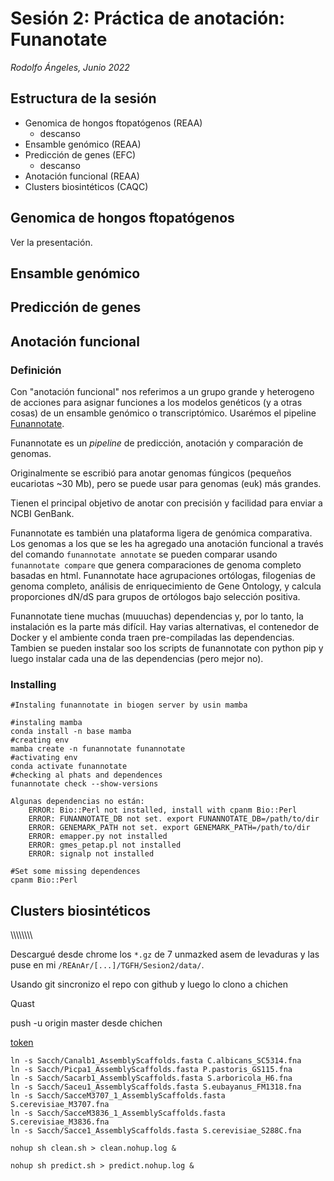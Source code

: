 # Sesión 2: Práctica de anotación: Funanotate
*Rodolfo Ángeles, Junio 2022*

## Estructura de la sesión

* Genomica de hongos ftopatógenos (REAA)
	* descanso
* Ensamble genómico (REAA)
* Predicción de genes (EFC)
	* descanso
* Anotación funcional (REAA)
* Clusters biosintéticos (CAQC)

## Genomica de hongos ftopatógenos
Ver la presentación.

## Ensamble genómico

## Predicción de genes

## Anotación funcional
### Definición
Con "anotación funcional" nos referimos a un grupo grande y heterogeno de acciones para asignar funciones a los modelos genéticos (y a otras cosas) de un ensamble genómico o transcriptómico.
Usarémos el pipeline [Funannotate](https://funannotate.readthedocs.io/en/latest/index.html).

Funannotate es un *pipeline* de predicción, anotación y comparación de genomas.

Originalmente se escribió para anotar genomas fúngicos (pequeños eucariotas ~30 Mb), pero se puede usar para genomas (euk) más grandes.

Tienen el principal objetivo de anotar con precisión y facilidad para enviar a NCBI GenBank.

Funannotate es también una plataforma ligera de genómica comparativa. Los genomas a los que se les ha agregado una anotación funcional a través del comando `funannotate annotate` se pueden comparar usando `funannotate compare` que genera comparaciones de genoma completo basadas en html. Funannotate hace agrupaciones ortólogas, filogenias de genoma completo, análisis de enriquecimiento de Gene Ontology, y calcula proporciones dN/dS para grupos de ortólogos bajo selección positiva.

Funannotate tiene muchas (muuuchas) dependencias y, por lo tanto, la instalación es la parte más difícil. Hay varias alternativas, el contenedor de Docker y el ambiente conda traen pre-compiladas las dependencias. Tambien se pueden instalar soo los scripts de funannotate con python pip y luego instalar cada una de las dependencias (pero mejor no).

### Installing
```
#Instaling funannotate in biogen server by usin mamba

#instaling mamba
conda install -n base mamba
#creating env
mamba create -n funannotate funannotate
#activating env
conda activate funannotate
#checking al phats and dependences
funannotate check --show-versions

```
```
Algunas dependencias no están:
	ERROR: Bio::Perl not installed, install with cpanm Bio::Perl
	ERROR: FUNANNOTATE_DB not set. export FUNANNOTATE_DB=/path/to/dir
	ERROR: GENEMARK_PATH not set. export GENEMARK_PATH=/path/to/dir
	ERROR: emapper.py not installed
	ERROR: gmes_petap.pl not installed
	ERROR: signalp not installed
```

```
#Set some missing dependences
cpanm Bio::Perl

```

## Clusters biosintéticos






\\\\\\\\\\\\\\\\

Descargué desde chrome los `*.gz` de 7 unmazked asem de levaduras y las puse en mi `/REAnAr/[...]/TGFH/Sesion2/data/`.

Usando git sincronizo el repo con github y luego lo clono a chichen

Quast

push -u origin master desde chichen

[token](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)

```
ln -s Sacch/Canalb1_AssemblyScaffolds.fasta C.albicans_SC5314.fna
ln -s Sacch/Picpa1_AssemblyScaffolds.fasta P.pastoris_GS115.fna
ln -s Sacch/Sacarb1_AssemblyScaffolds.fasta S.arboricola_H6.fna
ln -s Sacch/Saceu1_AssemblyScaffolds.fasta S.eubayanus_FM1318.fna
ln -s Sacch/SacceM3707_1_AssemblyScaffolds.fasta S.cerevisiae_M3707.fna
ln -s Sacch/SacceM3836_1_AssemblyScaffolds.fasta S.cerevisiae_M3836.fna
ln -s Sacch/Sacce1_AssemblyScaffolds.fasta S.cerevisiae_S288C.fna
```


`nohup sh clean.sh > clean.nohup.log &`

`nohup sh predict.sh > predict.nohup.log &
`


